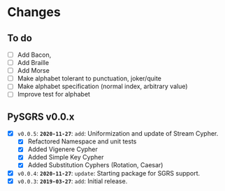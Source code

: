 # Changes

## To do

 - [ ] Add Bacon,
 - [ ] Add Braille
 - [ ] Add Morse
 - [ ] Make alphabet tolerant to punctuation, joker/quite
 - [ ] Make alphabet specification (normal index, arbitrary value) 
 - [ ] Improve test for alphabet

## PySGRS v0.0.x

- [x] `v0.0.5`: **`2020-11-27`**: `add`: Uniformization and update of Stream Cypher.
  - [x] Refactored Namespace and unit tests
  - [x] Added Vigenere Cypher
  - [x] Added Simple Key Cypher
  - [x] Added Substitution Cyphers (Rotation, Caesar)
- [x] `v0.0.4`: **`2020-11-27`**: `update`: Starting package for SGRS support.
- [x] `v0.0.3`: **`2019-03-27`**: `add`: Initial release.
